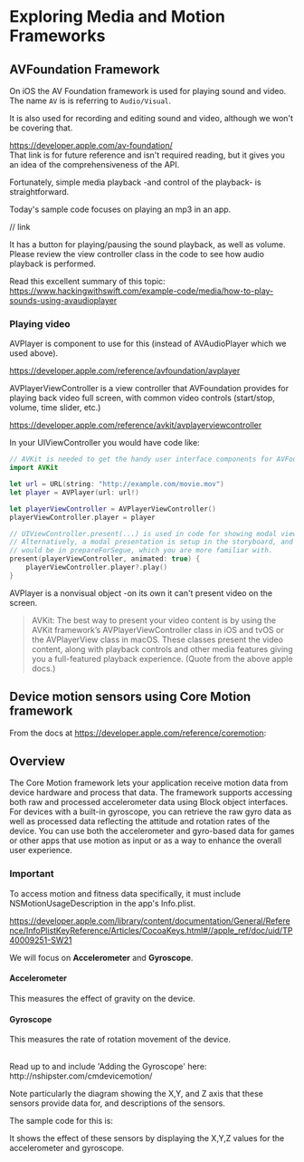 # Exploring Media and Motion Frameworks

## AVFoundation Framework

On iOS the AV Foundation framework is used for playing sound and video.<br>
The name `AV` is is referring to `Audio/Visual`. 

It is also used for recording and editing sound and video, although we won't be covering that.

https://developer.apple.com/av-foundation/<br>
That link is for future reference and isn't required reading, but it gives you an idea of the comprehensiveness of the API. 

Fortunately, simple media playback -and control of the playback- is straightforward.

Today's sample code focuses on playing an mp3 in an app.

// link

It has a button for playing/pausing the sound playback, as well as volume.<br>
Please review the view controller class in the code to see how audio playback is performed.

Read this excellent summary of this topic:<br>
https://www.hackingwithswift.com/example-code/media/how-to-play-sounds-using-avaudioplayer

### Playing video

AVPlayer is component to use for this (instead of AVAudioPlayer which we used above).

https://developer.apple.com/reference/avfoundation/avplayer

AVPlayerViewController is a view controller that AVFoundation provides for playing back video full screen, with common video controls (start/stop, volume, time slider, etc.)

https://developer.apple.com/reference/avkit/avplayerviewcontroller

In your UIViewController you would have code like:

```swift
// AVKit is needed to get the handy user interface components for AVFoundation
import AVKit
```
```swift
let url = URL(string: "http://example.com/movie.mov")
let player = AVPlayer(url: url!)

let playerViewController = AVPlayerViewController()
playerViewController.player = player

// UIViewController.present(...) is used in code for showing modal view controllers.
// Alternatively, a modal presentation is setup in the storyboard, and this code
// would be in prepareForSegue, which you are more familiar with.
present(playerViewController, animated: true) {
    playerViewController.player?.play()
}

```

AVPlayer is a nonvisual object -on its own it can't present video on the screen.

> AVKit: The best way to present your video content is by using the AVKit framework’s AVPlayer​View​Controller class in iOS and tvOS or the AVPlayer​View class in macOS.
> These classes present the video content, along with playback controls and other media features giving you a full-featured playback experience.
(Quote from the above apple docs.)


## Device motion sensors using Core Motion framework

From the docs at https://developer.apple.com/reference/coremotion:

## Overview

The Core Motion framework lets your application receive motion data from device hardware and process that data. The framework supports accessing both raw and processed accelerometer data using Block object interfaces. For devices with a built-in gyroscope, you can retrieve the raw gyro data as well as processed data reflecting the attitude and rotation rates of the device. You can use both the accelerometer and gyro-based data for games or other apps that use motion as input or as a way to enhance the overall user experience.

### Important

To access motion and fitness data specifically, it must include NSMotionUsageDescription in the app's Info.plist.

https://developer.apple.com/library/content/documentation/General/Reference/InfoPlistKeyReference/Articles/CocoaKeys.html#//apple_ref/doc/uid/TP40009251-SW21

We will focus on **Accelerometer** and **Gyroscope**. 

#### Accelerometer

This measures the effect of gravity on the device.

#### Gyroscope

This measures the rate of rotation movement of the device.

<br>
Read up to and include 'Adding the Gyroscope' here:
http://nshipster.com/cmdevicemotion/

Note particularly the diagram showing the X,Y, and Z axis that these sensors provide data for, and descriptions of the sensors.

The sample code for this is:


It shows the effect of these sensors by displaying the X,Y,Z values for the accelerometer and gyroscope.



